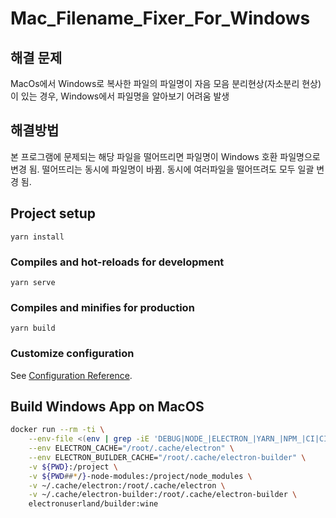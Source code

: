 # Mac_Filename_Fixer_For_Windows

## 해결 문제

MacOs에서 Windows로 복사한 파일의 파일명이 자음 모음 분리현상(자소분리 현상)이 있는 경우, Windows에서 파일명을 알아보기 어려움 발생

## 해결방법

본 프로그램에 문제되는 해당 파일을 떨어뜨리면 파일명이 Windows 호환 파일명으로 변경 됨. 떨어뜨리는 동시에 파일명이 바뀜.
동시에 여러파일을 떨어뜨려도 모두 일괄 변경 됨.

## Project setup

```
yarn install
```

### Compiles and hot-reloads for development

```
yarn serve
```

### Compiles and minifies for production

```
yarn build
```

### Customize configuration

See [Configuration Reference](https://cli.vuejs.org/config/).

## Build Windows App on MacOS

```sh
docker run --rm -ti \
    --env-file <(env | grep -iE 'DEBUG|NODE_|ELECTRON_|YARN_|NPM_|CI|CIRCLE|TRAVIS_TAG|TRAVIS|TRAVIS_REPO_|TRAVIS_BUILD_|TRAVIS_BRANCH|TRAVIS_PULL_REQUEST_|APPVEYOR_|CSC_|GH_|GITHUB_|BT_|AWS_|STRIP|BUILD_') \
    --env ELECTRON_CACHE="/root/.cache/electron" \
    --env ELECTRON_BUILDER_CACHE="/root/.cache/electron-builder" \
    -v ${PWD}:/project \
    -v ${PWD##*/}-node-modules:/project/node_modules \
    -v ~/.cache/electron:/root/.cache/electron \
    -v ~/.cache/electron-builder:/root/.cache/electron-builder \
    electronuserland/builder:wine
```
